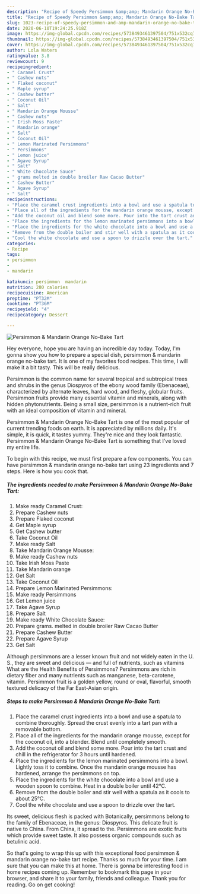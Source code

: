 ```yaml
---
description: "Recipe of Speedy Persimmon &amp;amp; Mandarin Orange No-Bake Tart"
title: "Recipe of Speedy Persimmon &amp;amp; Mandarin Orange No-Bake Tart"
slug: 1023-recipe-of-speedy-persimmon-and-amp-mandarin-orange-no-bake-tart
date: 2020-06-10T19:24:25.918Z
image: https://img-global.cpcdn.com/recipes/5738493461397504/751x532cq70/persimmon-mandarin-orange-no-bake-tart-recipe-main-photo.jpg
thumbnail: https://img-global.cpcdn.com/recipes/5738493461397504/751x532cq70/persimmon-mandarin-orange-no-bake-tart-recipe-main-photo.jpg
cover: https://img-global.cpcdn.com/recipes/5738493461397504/751x532cq70/persimmon-mandarin-orange-no-bake-tart-recipe-main-photo.jpg
author: Lola Waters
ratingvalue: 3.8
reviewcount: 9
recipeingredient:
- " Caramel Crust"
- " Cashew nuts"
- " Flaked coconut"
- " Maple syrup"
- " Cashew butter"
- " Coconut Oil"
- " Salt"
- " Mandarin Orange Mousse"
- " Cashew nuts"
- " Irish Moss Paste"
- " Mandarin orange"
- " Salt"
- " Coconut Oil"
- " Lemon Marinated Persimmons"
- " Persimmons"
- " Lemon juice"
- " Agave Syrup"
- " Salt"
- " White Chocolate Sauce"
- " grams melted in double broiler Raw Cacao Butter"
- " Cashew Butter"
- " Agave Syrup"
- " Salt"
recipeinstructions:
- "Place the caramel crust ingredients into a bowl and use a spatula to combine thoroughly. Spread the crust evenly into a tart pan with a removable bottom."
- "Place all of the ingredients for the mandarin orange mousse, except for the coconut oil, into a blender. Blend until completely smooth."
- "Add the coconut oil and blend some more. Pour into the tart crust and chill in the refrigerator for 3 hours until hardened."
- "Place the ingredients for the lemon marinated persimmons into a bowl. Lightly toss it to combine. Once the mandarin orange mousse has hardened, arrange the persimmons on top."
- "Place the ingredients for the white chocolate into a bowl and use a wooden spoon to combine. Heat in a double boiler until 42°C."
- "Remove from the double boiler and stir well with a spatula as it cools to about 25°C."
- "Cool the white chocolate and use a spoon to drizzle over the tart."
categories:
- Recipe
tags:
- persimmon
- 
- mandarin

katakunci: persimmon  mandarin 
nutrition: 280 calories
recipecuisine: American
preptime: "PT32M"
cooktime: "PT36M"
recipeyield: "4"
recipecategory: Dessert

---
```



![Persimmon &amp; Mandarin Orange No-Bake Tart](https://img-global.cpcdn.com/recipes/5738493461397504/751x532cq70/persimmon-mandarin-orange-no-bake-tart-recipe-main-photo.jpg)

Hey everyone, hope you are having an incredible day today. Today, I'm gonna show you how to prepare a special dish, persimmon &amp; mandarin orange no-bake tart. It is one of my favorites food recipes. This time, I will make it a bit tasty. This will be really delicious.

Persimmon is the common name for several tropical and subtropical trees and shrubs in the genus Diospyros of the ebony wood family (Ebenaceae), characterized by alternate leaves, hard wood, and fleshy, globular fruits. Persimmon fruits provide many essential vitamin and minerals, along with hidden phytonutrients. Being a small size, persimmon is a nutrient-rich fruit with an ideal composition of vitamin and mineral.

Persimmon &amp; Mandarin Orange No-Bake Tart is one of the most popular of current trending foods on earth. It is appreciated by millions daily. It's simple, it is quick, it tastes yummy. They're nice and they look fantastic. Persimmon &amp; Mandarin Orange No-Bake Tart is something that I've loved my entire life.


To begin with this recipe, we must first prepare a few components. You can have persimmon &amp; mandarin orange no-bake tart using 23 ingredients and 7 steps. Here is how you cook that.

<!--inarticleads1-->

##### The ingredients needed to make Persimmon &amp; Mandarin Orange No-Bake Tart:

1. Make ready  Caramel Crust:
1. Prepare  Cashew nuts
1. Prepare  Flaked coconut
1. Get  Maple syrup
1. Get  Cashew butter
1. Take  Coconut Oil
1. Make ready  Salt
1. Take  Mandarin Orange Mousse:
1. Make ready  Cashew nuts
1. Take  Irish Moss Paste
1. Take  Mandarin orange
1. Get  Salt
1. Take  Coconut Oil
1. Prepare  Lemon Marinated Persimmons:
1. Make ready  Persimmons
1. Get  Lemon juice
1. Take  Agave Syrup
1. Prepare  Salt
1. Make ready  White Chocolate Sauce:
1. Prepare  grams. melted in double broiler Raw Cacao Butter
1. Prepare  Cashew Butter
1. Prepare  Agave Syrup
1. Get  Salt


Although persimmons are a lesser known fruit and not widely eaten in the U. S., they are sweet and delicious — and full of nutrients, such as vitamins What are the Health Benefits of Persimmons? Persimmons are rich in dietary fiber and many nutrients such as manganese, beta-carotene, vitamin. Persimmon fruit is a golden yellow, round or oval, flavorful, smooth textured delicacy of the Far East-Asian origin. 

<!--inarticleads2-->

##### Steps to make Persimmon &amp; Mandarin Orange No-Bake Tart:

1. Place the caramel crust ingredients into a bowl and use a spatula to combine thoroughly. Spread the crust evenly into a tart pan with a removable bottom.
1. Place all of the ingredients for the mandarin orange mousse, except for the coconut oil, into a blender. Blend until completely smooth.
1. Add the coconut oil and blend some more. Pour into the tart crust and chill in the refrigerator for 3 hours until hardened.
1. Place the ingredients for the lemon marinated persimmons into a bowl. Lightly toss it to combine. Once the mandarin orange mousse has hardened, arrange the persimmons on top.
1. Place the ingredients for the white chocolate into a bowl and use a wooden spoon to combine. Heat in a double boiler until 42°C.
1. Remove from the double boiler and stir well with a spatula as it cools to about 25°C.
1. Cool the white chocolate and use a spoon to drizzle over the tart.


Its sweet, delicious flesh is packed with Botanically, persimmons belong to the family of Ebenaceae, in the genus: Diospyros. This delicate fruit is native to China. From China, it spread to the. Persimmons are exotic fruits which provide sweet taste. It also possess organic compounds such as betulinic acid. 

So that's going to wrap this up with this exceptional food persimmon &amp; mandarin orange no-bake tart recipe. Thanks so much for your time. I am sure that you can make this at home. There is gonna be interesting food in home recipes coming up. Remember to bookmark this page in your browser, and share it to your family, friends and colleague. Thank you for reading. Go on get cooking!
